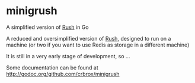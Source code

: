 minigrush
=========

A simplified version of [Rush][rush] in Go

A reduced and oversimplified version of [Rush][rush], designed to run on a machine (or two if you want to use Redis as storage in a different machine)

It is still in a very early stage of development, so ...

Some documentation can be found at http://godoc.org/github.com/crbrox/minigrush


[rush]: https://github.com/telefonicaid/Rush

